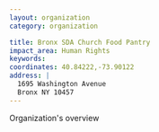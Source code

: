 ```yaml
---
layout: organization
category: organization

title: Bronx SDA Church Food Pantry
impact_area: Human Rights
keywords: 
coordinates: 40.84222,-73.90122
address: |
  1695 Washington Avenue
  Bronx NY 10457
---
```

Organization's overview
